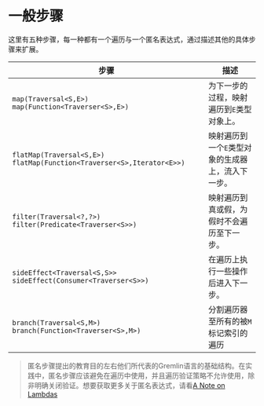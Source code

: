 # 一般步骤

这里有五种步骤，每一种都有一个遍历与一个匿名表达式，通过描述其他的具体步骤来扩展。

| 步骤                                       | 描述                         |
| ---------------------------------------- | -------------------------- |
| `map(Traversal<S,E>)` `map(Function<Traverser<S>,E>)` | 为下一步的过程，映射遍历到`E`类型对象上。     |
| `flatMap(Traversal<S,E>)` `flatMap(Function<Traverser<S>,Iterator<E>>)` | 映射遍历到一个`E`类型对象的生成器上，流入下一步。 |
| `filter(Traversal<?,?>)` `filter(Predicate<Traverser<S>>)` | 映射遍历到真或假，为假时不会遍历至下一步。      |
| `sideEffect<Traversal<S,S>>` `sideEffect(Consumer<Traverser<S>>)` | 在遍历上执行一些操作后进入下一步。          |
| `branch(Traversal<S,M>)` `branch(Function<Traverser<S>,M>)` | 分割遍历器至所有的被`M`标记索引的遍历       |

> 匿名步骤提出的教育目的左右他们所代表的Gremlin语言的基础结构。在实践中，匿名步骤应该避免在遍历中使用，并且遍历验证策略不允许使用，除非明确关闭验证。想要获取更多关于匿名表达式，请看[A Note on Lambdas](A-Note-On-Lambdas.html)

